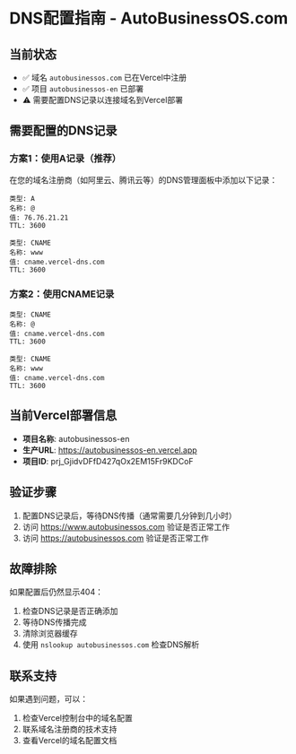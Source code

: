 # DNS配置指南 - AutoBusinessOS.com

## 当前状态
- ✅ 域名 `autobusinessos.com` 已在Vercel中注册
- ✅ 项目 `autobusinessos-en` 已部署
- ⚠️ 需要配置DNS记录以连接域名到Vercel部署

## 需要配置的DNS记录

### 方案1：使用A记录（推荐）
在您的域名注册商（如阿里云、腾讯云等）的DNS管理面板中添加以下记录：

```
类型: A
名称: @
值: 76.76.21.21
TTL: 3600

类型: CNAME  
名称: www
值: cname.vercel-dns.com
TTL: 3600
```

### 方案2：使用CNAME记录
```
类型: CNAME
名称: @
值: cname.vercel-dns.com
TTL: 3600

类型: CNAME
名称: www  
值: cname.vercel-dns.com
TTL: 3600
```

## 当前Vercel部署信息
- **项目名称**: autobusinessos-en
- **生产URL**: https://autobusinessos-en.vercel.app
- **项目ID**: prj_GjidvDFfD427qOx2EM15Fr9KDCoF

## 验证步骤
1. 配置DNS记录后，等待DNS传播（通常需要几分钟到几小时）
2. 访问 https://www.autobusinessos.com 验证是否正常工作
3. 访问 https://autobusinessos.com 验证是否正常工作

## 故障排除
如果配置后仍然显示404：
1. 检查DNS记录是否正确添加
2. 等待DNS传播完成
3. 清除浏览器缓存
4. 使用 `nslookup autobusinessos.com` 检查DNS解析

## 联系支持
如果遇到问题，可以：
1. 检查Vercel控制台中的域名配置
2. 联系域名注册商的技术支持
3. 查看Vercel的域名配置文档
